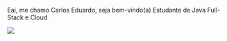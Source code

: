 Eai, me chamo Carlos Eduardo, seja bem-vindo(a) 
Estudante de Java Full-Stack e Cloud



<picture>
  <source
    srcset="https://github-readme-stats.vercel.app/api?username=CarlosEduardoMendesPereira&show_icons=true&theme=shadow_red"
    media="(prefers-color-scheme: dark)"
  />
  <source
    srcset="https://github-readme-stats.vercel.app/api?username=CarlosEduardoMendes&show_icons=true"
    media="(prefers-color-scheme: light), (prefers-color-scheme: no-preference)"
  />
  <img src="https://github-readme-stats.vercel.app/api?username=anuraghazra&show_icons=true" />
</picture>
